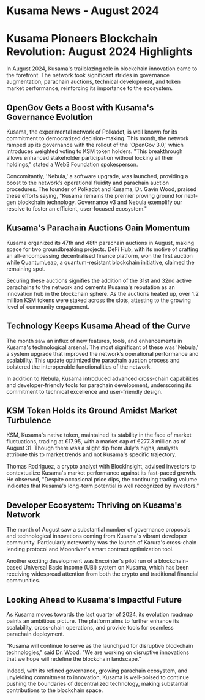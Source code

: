 # Kusama News - August 2024

# Kusama Pioneers Blockchain Revolution: August 2024 Highlights

In August 2024, Kusama's trailblazing role in blockchain innovation came to the
forefront. The network took significant strides in governance augmentation,
parachain auctions, technical development, and token market performance,
reinforcing its importance to the ecosystem.

## OpenGov Gets a Boost with Kusama's Governance Evolution

Kusama, the experimental network of Polkadot, is well known for its commitment
to democratized decision-making. This month, the network ramped up its
governance with the rollout of the 'OpenGov 3.0,' which introduces weighted
voting to KSM token holders. "This breakthrough allows enhanced stakeholder
participation without locking all their holdings," stated a Web3 Foundation
spokesperson.

Concomitantly, 'Nebula,' a software upgrade, was launched, providing a boost to
the network’s operational fluidity and parachain auction procedures. The founder
of Polkadot and Kusama, Dr. Gavin Wood, praised these efforts saying, "Kusama
remains the premier proving ground for next-gen blockchain technology.
Governance v3 and Nebula exemplify our resolve to foster an efficient,
user-focused ecosystem."

## Kusama's Parachain Auctions Gain Momentum

Kusama organized its 47th and 48th parachain auctions in August, making space
for two groundbreaking projects. DeFi Hub, with its motive of crafting an
all-encompassing decentralised finance platform, won the first auction while
QuantumLeap, a quantum-resistant blockchain initiative, claimed the remaining
spot.

Securing these auctions signifies the addition of the 31st and 32nd active
parachains to the network and cements Kusama's reputation as an innovation hub
in the blockchain sphere. As the auctions heated up, over 1.2 million KSM tokens
were staked across the slots, attesting to the growing level of community
engagement.

## Technology Keeps Kusama Ahead of the Curve

The month saw an influx of new features, tools, and enhancements in Kusama's
technological arsenal. The most significant of these was 'Nebula,' a system
upgrade that improved the network’s operational performance and scalability.
This update optimized the parachain auction process and bolstered the
interoperable functionalities of the network.

In addition to Nebula, Kusama introduced advanced cross-chain capabilities and
developer-friendly tools for parachain development, underscoring its commitment
to technical excellence and user-friendly design.

## KSM Token Holds its Ground Amidst Market Turbulence

KSM, Kusama's native token, maintained its stability in the face of market
fluctuations, trading at €17.95, with a market cap of €277.3 million as of
August 31. Though there was a slight dip from July's highs, analysts attribute
this to market trends and not Kusama's specific trajectory.

Thomas Rodriguez, a crypto analyst with BlockInsight, advised investors to
contextualize Kusama's market performance against its fast-paced growth. He
observed, "Despite occasional price dips, the continuing trading volume
indicates that Kusama's long-term potential is well recognized by investors."

## Developer Ecosystem: Thriving on Kusama's Network

The month of August saw a substantial number of governance proposals and
technological innovations coming from Kusama's vibrant developer community.
Particularly noteworthy was the launch of Karura's cross-chain lending protocol
and Moonriver's smart contract optimization tool.

Another exciting development was Encointer's pilot run of a blockchain-based
Universal Basic Income (UBI) system on Kusama, which has been receiving
widespread attention from both the crypto and traditional financial communities.

## Looking Ahead to Kusama's Impactful Future

As Kusama moves towards the last quarter of 2024, its evolution roadmap paints
an ambitious picture. The platform aims to further enhance its scalability,
cross-chain operations, and provide tools for seamless parachain deployment.

"Kusama will continue to serve as the launchpad for disruptive blockchain
technologies," said Dr. Wood. "We are working on disruptive innovations that we
hope will redefine the blockchain landscape."

Indeed, with its refined governance, growing parachain ecosystem, and unyielding
commitment to innovation, Kusama is well-poised to continue pushing the
boundaries of decentralized technology, making substantial contributions to the
blockchain space.
